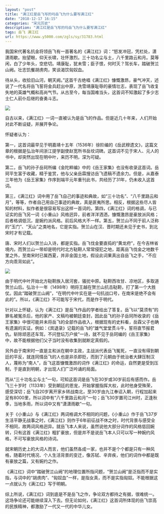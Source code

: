 ```yaml
---
layout: "post"
title: "满江红是岳飞写的吗岳飞为什么要写满江红"
date: "2018-12-17 16:15"
categories: "宋元历史"
description: "满江红是岳飞写的吗岳飞为什么要写满江红"
tags: 岳飞 满江红
url: https://www.y5000.com/zgls/sy/31783.html
---
```






我国宋代著名抗金将领岳飞有一首著名的《满江红》词：“怒发冲冠，凭栏处，潇潇雨歇。抬望眼，仰天长啸，壮怀激烈。三十功名尘与土，八千里路云和月。莫等闲，白了少年头，空悲切。靖康耻，犹未雪；臣子恨，何时灭？驾长车，踏破贺兰山阙。壮志饥餐胡虏肉，笑谈渴饮匈奴血。

待从头，收拾旧山河，朝天阙。”这首千古绝唱《满江红》慷慨激昂，豪气冲天，述说了一代名将岳飞誓将金兵赶出中原，洗雪靖康耻辱的豪情壮志，表现了岳飞收复失地的英雄气概和高尚气节。从古至今，每当国难当头，这首词不知激起了多少志士仁人前仆后继的奋勇斗志。

![](https://img.y5000.com/uploads/allimg/180802/8-1PP20951211V.jpg)

自古以来，《满江红》一词一直被认为是岳飞的作品。但是近几十年来，人们开始对此不断设疑，并展开争论。

怀疑者认为：

第一，这首词最早见于明嘉靖十五年（1536年）徐阶编的《岳武穆遗文》，这篇文章的根据是弘治年间浙江提学副使赵宽所书岳坟词碑。这首词不见于宋人、元人的书中，却突然出现在明中叶，来历不明，深为可疑。

第二，岳飞的孙子岳珂所编《金陀粹编》中的《岳王家集》也没有收录这首词。岳珂平生富于收藏，精于鉴赏，他与父亲岳霖搜访岳飞遗稿不遗余力。但是，从嘉泰三年他为《岳王家集》作序到端平元年重刊此书，共经历了31年，仍未收入这首词。

第三，《满江红》词中用了岳飞自己的事迹和典故，如“三十功名”、“八千里路云和月”，等等，作者自己用自己事迹的典故，真是匪夷所思。相反，根据这些尽人皆知的材料，拟作者是很容易写出这样一首词的。第四，《满江红》词的格调，与已证实的岳飞另一词《小重山》风格迥异，前者洋洋洒洒，慷慨激昂是豪放派风格；后者格调低沉，是婉约派风格。前后风格大不一样。第五，贺兰山不同于前人泛称的“玉门”、“天山”之类地名，它是实指。贺兰山在汉、晋时期还未见于史书，到北宋时才有记载。

唐、宋时人们以贺兰山入诗，都是实指。岳飞伐金要直捣的“黄龙府”，在今吉林省境内，而贺兰山一带却是明代时北方鞑靼人常常侵犯之地，距离岳飞伐金之地数千里之外，至南宋时已属西夏，并非金国土地，假设此词果真出自岳飞之手，“不应方向乖背如此”。

![](https://img.y5000.com/uploads/allimg/180802/8-1PP20951592J.jpg)

由于明代中叶开始北方鞑靼族入居河套，骚扰中原。鞑靼西攻甘、凉地区，多取道贺兰山后。弘治十一年（1498年）明将王越在贺兰山抗击鞑靼，打了第一个大胜仗。因此“踏破贺兰山阙”，“在明代中叶实在是一句抗战口号，在南宋是绝不会有此的”。所以，《满江红》不可能写于宋代，而是作于明代。

针对以上怀疑，认为《满江红》是岳飞作品的学者给出了答复。岳飞以“莫须有”的罪名被冤杀后，他的家产、文稿均被朝廷查封，因此岳飞的孙子岳珂所收录的《岳王家集》中很可能并未将岳飞的全部作品收入，根据现有的史料看，岳霖父子也确有遗漏的实证。例如：《宾退录》记载的岳飞的“雄气堂堂贯斗牛，誓将直节报君仇。斩除顽恶还车驾，不问登坛万户侯”一诗，就不见于岳珂编的《岳王家集》中，故不能根据他们父子当时没有收集到就断定真假的。

另外由于南宋时一直是主和派在朝中主政，主战派代表岳飞冤死，一直没有得到朝廷的平反，就连同情岳飞的人也是非杀即贬，而到了元朝由于统治者大肆压制汉人，蔑称为“南人”，岳飞这首慷慨激昂的词作《满江红》的命运，自然更是受到压制，于是直到明朝，才出现人们广泛吟诵的局面。

而从“三十功名尘与土”一句，可知这首词是岳飞在30岁或30岁前后有感而作。岳飞三十岁时（1133年）受到朝廷的恩宠，开始掌握指挥大权，此时他身受殊荣，感受深切；岳飞自20岁离开家乡转战南北，至30岁由九江奉诏入朝，行程加起来足有8000里，所以词中有“八千里路云和月”一句；岳飞30岁置司江州时，正逢秋季，当地多雨，所以词中又有“潇潇雨歇”一句。

关于《小重山》与《满江红》两词格调大不相同的问题，《小重山》作于岳飞37岁生活平静无战事之时，《满江红》则作于6年前征战不休之时，时代背景与感受全不相同，故两词风格迥异。就岳飞本人来说，虽然说他大部分词作的风格低回婉转，只有这首《满江红》粗犷豪放，但是并不是说岳飞本人只可以写一种婉约风格，不可写豪放风格的诗词。

就宋朝历史上的大词人而言，他们虽然各成一家，也并不是个个都是只有一种风格，随着时代境况、个人生活背景的变迁，像苏轼、辛弃疾，他们的词作中都是既有豪放之篇，又有婉约之作。

《满江红》词中“踏破贺兰山阙”的地理位置所指问题，“贺兰山阙”是泛指而不是实指，与词中的“胡虏肉”、“匈奴血”一样，是指女真，而不是实指匈奴。不能根据这一点就认为《满江红》写于明朝。

综上所说，《满江红》词到底是不是岳飞之作，争论双方都持之有据，很难统一。这场争论还可能继续深入下去。但无论如何，《满江红》这首词所体现的岳飞崇高的民族精神，都激励了一代又一代的中华儿女。
